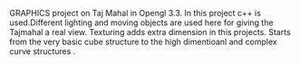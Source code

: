 
 GRAPHICS project on Taj Mahal in Opengl 3.3. In this project c++ is used.Different lighting and moving objects are used here for
giving the Tajmahal a real view. Texturing adds extra dimension in this projects. Starts from the very basic cube structure to the
high dimentioanl and complex curve structures .
